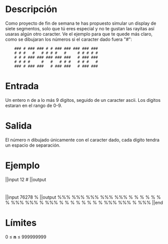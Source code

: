 # Descripción

Como proyecto de fin de semana te has propuesto simular un display de siete segmentos, solo que tú eres especial y no te gustan las rayitas así usaras algún otro caracter. Ve el ejemplo para que te quede más claro, como se dibujaran los números si el caracter dado fuera "#":

        ### # ### ### # # ### ### ### ### ### 
        # # #   #   # # # #   #     # # # # # 
        # # # ### ### ### ### ###   # ### ### 
        # # # #     #   #   # # #   # # #   # 
        ### # ### ###   # ### ###   # ### ###

# Entrada
Un entero n de a lo más 9 digitos, seguido de un caracter ascii. Los digitos estaran en el rango de 0-9.

# Salida

El número n dibujado únicamente con el caracter dado, cada dígito tendra un espacio de separación.

# Ejemplo

||input
12 #
||output
# ### 
#   # 
# ### 
# #   
# ### 

||input
76278 %
||output
%%% %%% %%% %%% %%% 
  % %     %   % % % 
  % %%% %%%   % %%% 
  % % % %     % % % 
  % %%% %%%   % %%% 
||end

# Límites
0 $\leq$ **n** $\leq$ 999999999